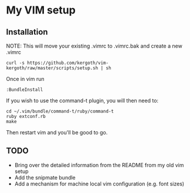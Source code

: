 # My VIM setup

## Installation

NOTE: This will move your existing .vimrc to .vimrc.bak and create a new .vimrc

    curl -s https://github.com/kergoth/vim-kergoth/raw/master/scripts/setup.sh | sh

Once in vim run

    :BundleInstall

If you wish to use the command-t plugin, you will then need to:

    cd ~/.vim/bundle/command-t/ruby/command-t
    ruby extconf.rb
    make

Then restart vim and you'll be good to go.

## TODO

- Bring over the detailed information from the README from my old vim setup
- Add the snipmate bundle
- Add a mechanism for machine local vim configuration (e.g. font sizes)
